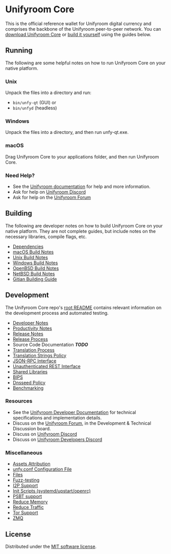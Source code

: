 Unifyroom Core
==========

This is the official reference wallet for Unifyroom digital currency and comprises the backbone of the Unifyroom peer-to-peer network. You can [download Unifyroom Core](https://github.com/unifyroom/unifycoin/releases) or [build it yourself](#building) using the guides below.

Running
---------------------
The following are some helpful notes on how to run Unifyroom Core on your native platform.

### Unix

Unpack the files into a directory and run:

- `bin/unfy-qt` (GUI) or
- `bin/unfyd` (headless)

### Windows

Unpack the files into a directory, and then run unfy-qt.exe.

### macOS

Drag Unifyroom Core to your applications folder, and then run Unifyroom Core.

### Need Help?

* See the [Unifyroom documentation](https://docs.unifyroom.com)
for help and more information.
* Ask for help on [Unifyroom Discord](http://https://discord.gg/gsMznV3q)
* Ask for help on the [Unifyroom Forum](https://https://discord.gg/gsMznV3q)

Building
---------------------
The following are developer notes on how to build Unifyroom Core on your native platform. They are not complete guides, but include notes on the necessary libraries, compile flags, etc.

- [Dependencies](dependencies.md)
- [macOS Build Notes](build-osx.md)
- [Unix Build Notes](build-unix.md)
- [Windows Build Notes](build-windows.md)
- [OpenBSD Build Notes](build-openbsd.md)
- [NetBSD Build Notes](build-netbsd.md)
- [Gitian Building Guide](gitian-building.md)

Development
---------------------
The Unifyroom Core repo's [root README](/README.md) contains relevant information on the development process and automated testing.

- [Developer Notes](developer-notes.md)
- [Productivity Notes](productivity.md)
- [Release Notes](release-notes.md)
- [Release Process](release-process.md)
- Source Code Documentation ***TODO***
- [Translation Process](translation_process.md)
- [Translation Strings Policy](translation_strings_policy.md)
- [JSON-RPC Interface](JSON-RPC-interface.md)
- [Unauthenticated REST Interface](REST-interface.md)
- [Shared Libraries](shared-libraries.md)
- [BIPS](bips.md)
- [Dnsseed Policy](dnsseed-policy.md)
- [Benchmarking](benchmarking.md)

### Resources
* See the [Unifyroom Developer Documentation](https://unfycore.readme.io/)
  for technical specifications and implementation details.
* Discuss on the [Unifyroom Forum](https://https://discord.gg/gsMznV3q), in the Development & Technical Discussion board.
* Discuss on [Unifyroom Discord](http://https://discord.gg/gsMznV3q)
* Discuss on [Unifyroom Developers Discord](http://chat.unfydevs.org/)

### Miscellaneous
- [Assets Attribution](assets-attribution.md)
- [unfy.conf Configuration File](unfy-conf.md)
- [Files](files.md)
- [Fuzz-testing](fuzzing.md)
- [I2P Support](i2p.md)
- [Init Scripts (systemd/upstart/openrc)](init.md)
- [PSBT support](psbt.md)
- [Reduce Memory](reduce-memory.md)
- [Reduce Traffic](reduce-traffic.md)
- [Tor Support](tor.md)
- [ZMQ](zmq.md)

License
---------------------
Distributed under the [MIT software license](/COPYING).
